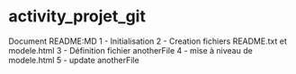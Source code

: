 # activity_projet_git 

Document README:MD 
1 - Initialisation
2 - Creation fichiers README.txt et modele.html
3 - Définition fichier anotherFile
4 - mise à niveau de modele.html
5 - update anotherFile

